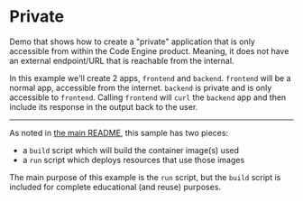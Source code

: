# Private

Demo that shows how to create a "private" application that is only accessible
from within the Code Engine product. Meaning, it does not have an external
endpoint/URL that is reachable from the internal.

In this example we'll create 2 apps, `frontend` and `backend`. `frontend`
will be a normal app, accessible from the internet. `backend` is private and
is only accessible to `frontend`. Calling `frontend` will `curl` the `backend`
app and then include its response in the output back to the user.

- - -

As noted in [the main README](../README.md), this sample has two pieces:

- a `build` script which will build the container image(s) used
- a `run` script which deploys resources that use those images

The main purpose of this example is the `run` script, but the `build`
script is included for complete educational (and reuse) purposes. 
